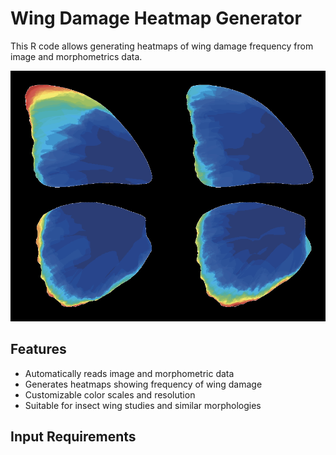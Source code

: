 # Wing Damage Heatmap Generator

This R code allows generating heatmaps of wing damage frequency from image and morphometrics data.

![Wing Damage Heatmap](heatmap_example.png)

## Features

- Automatically reads image and morphometric data
- Generates heatmaps showing frequency of wing damage
- Customizable color scales and resolution
- Suitable for insect wing studies and similar morphologies

## Input Requirements

